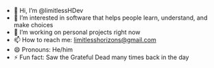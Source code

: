 - 👋 Hi, I’m @limitlessHDev
- 👀 I’m interested in software that helps people learn, understand, and make choices
- 💞️ I’m working on personal projects right now
- 📫 How to reach me: limitlesshorizons@gmail.com
- 😄 Pronouns: He/him
- ⚡ Fun fact: Saw the Grateful Dead many times back in the day

<!---
limitlessHDev/limitlessHDev is a ✨ special ✨ repository because its `README.md` (this file) appears on your GitHub profile.
You can click the Preview link to take a look at your changes.
--->
